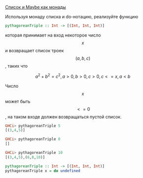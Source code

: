 [Список и Maybe как монады](https://stepik.org/lesson/8439/step/8)

Используя монаду списка и do-нотацию, реализуйте функцию  
```haskell
pythagoreanTriple :: Int -> [(Int, Int, Int)]
```  
  
которая принимает на вход некоторое число $$x$$ и возвращает список троек $$(a, b, c)$$, таких что  
  
$$a^2+b^2=c^2, a > 0, b > 0, c > 0, c <= x, a < b$$  
  
Число $$x$$ может быть $$<=0$$, на таком входе должен возвращаться пустой список.  
  
```haskell
GHCi> pythagoreanTriple 5
[(3,4,5)]

GHCi> pythagoreanTriple 0
[]

GHCi> pythagoreanTriple 10
[(3,4,5),(6,8,10)]
```  
  
```haskell
pythagoreanTriple :: Int -> [(Int, Int, Int)]
pythagoreanTriple x = do undefined
```
